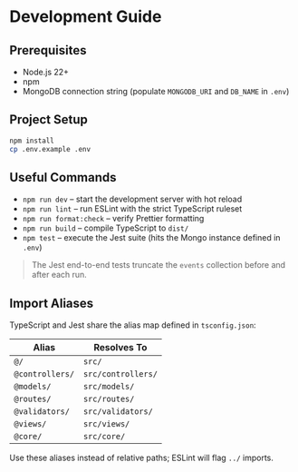 # Development Guide

## Prerequisites
- Node.js 22+
- npm
- MongoDB connection string (populate `MONGODB_URI` and `DB_NAME` in `.env`)

## Project Setup
```bash
npm install
cp .env.example .env
```

## Useful Commands
- `npm run dev` – start the development server with hot reload
- `npm run lint` – run ESLint with the strict TypeScript ruleset
- `npm run format:check` – verify Prettier formatting
- `npm run build` – compile TypeScript to `dist/`
- `npm test` – execute the Jest suite (hits the Mongo instance defined in `.env`)

> The Jest end-to-end tests truncate the `events` collection before and after each run.

## Import Aliases

TypeScript and Jest share the alias map defined in `tsconfig.json`:

| Alias            | Resolves To        |
| ---------------- | ------------------ |
| `@/`             | `src/`             |
| `@controllers/`  | `src/controllers/` |
| `@models/`       | `src/models/`      |
| `@routes/`       | `src/routes/`      |
| `@validators/`   | `src/validators/`  |
| `@views/`        | `src/views/`       |
| `@core/`         | `src/core/`        |

Use these aliases instead of relative paths; ESLint will flag `../` imports.
